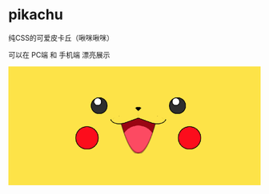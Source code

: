 # pikachu
纯CSS的可爱皮卡丘（啾咪啾咪）

可以在 PC端 和 手机端 漂亮展示

![Image text](https://github.com/zhangGuo-CN/pikachu/blob/master/%E7%94%BB%E4%B8%80%E5%8F%AA%E7%9A%AE%E5%8D%A1%E4%B8%98%E7%BB%99%E4%BD%A0%E7%9C%8B.png)
